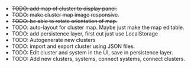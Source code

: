 

* ~~TODO: add map of cluster to display panel.~~
* ~~TODO: make cluster map image responsive.~~ 
* ~~TODO: be able to rotate orientation of map.~~
* TODO: auto-layout for cluster map. Maybe just make the map editable.
* TODO: add persistence layer, first cut just use LocalStorage
* TODO: Autogenerate new clusters
* TODO: import and export cluster using JSON files.
* TODO: Edit cluster and system in the UI, save in persistence layer.
* TODO: Add new clusters, systems, connect systems, connect clusters.
